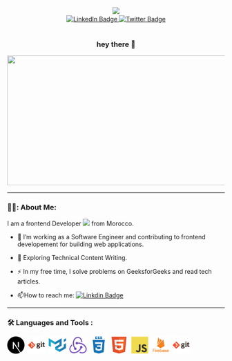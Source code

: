 <!-- ### Hi there 👋
 -->
<!--
**idrissi-hamza/idrissi-hamza** is a ✨ _special_ ✨ repository because its `README.md` (this file) appears on your GitHub profile.

Here are some ideas to get you started:

- 🔭 I’m currently working on ...
- 🌱 I’m currently learning ...
- 👯 I’m looking to collaborate on ...
- 🤔 I’m looking for help with ...
- 💬 Ask me about ...
- 📫 How to reach me: ...
- 😄 Pronouns: ...
- ⚡ Fun fact: ...
-->
<div id="header" align="center">


  <img src="https://media.giphy.com/media/M9gbBd9nbDrOTu1Mqx/giphy.gif" width="100"/>
  <div id="badges">
  <a href="https://www.linkedin.com/in/hamza-a-idrissi-4358898b/">
    <img src="https://img.shields.io/badge/LinkedIn-blue?style=for-the-badge&logo=linkedin&logoColor=white" alt="LinkedIn Badge"/>
  </a>

  <a href="https://twitter.com/specialidrissi">
    <img src="https://img.shields.io/badge/Twitter-blue?style=for-the-badge&logo=twitter&logoColor=white" alt="Twitter Badge"/>
  </a>
</div>
  <img src="https://komarev.com/ghpvc/?username=idrissi-hamza&style=flat-square&color=blue" alt=""/>
   <h3 > hey there 👋</h3>
 
 
</div>
 <div align="center">
  <img src="https://media.giphy.com/media/26tn33aiTi1jkl6H6/giphy.gif" width="600" height="300"/>
</div>

---
### 👨‍💻: About Me:

 
I am a frontend Developer <img src="https://media.giphy.com/media/WUlplcMpOCEmTGBtBW/giphy.gif" width="30"> from Morocco.
 - :telescope: I’m working as a Software Engineer and contributing to frontend developement for building web applications.

- :seedling: Exploring Technical Content Writing.

- :zap: In my free time, I solve problems on GeeksforGeeks and read tech articles.

- :mailbox:How to reach me: [![Linkdin Badge](https://img.shields.io/badge/-blue?style=flat&logo=Linkedin&logoColor=white)](https://www.linkedin.com/in/hamza-a-idrissi-4358898b/)

---

### :hammer_and_wrench: Languages and Tools :
<div>

  <img src="https://github.com/devicons/devicon/blob/master/icons/nextjs/nextjs-original.svg" title="NextJs" alt="React" width="40" height="40"/>&nbsp;
 <img src="https://github.com/devicons/devicon/blob/master/icons/git/git-original-wordmark.svg" title="Git" alt="Git" width="40" height="40"/>&nbsp;
  <img src="https://github.com/devicons/devicon/blob/master/icons/materialui/materialui-original.svg" title="Material UI" alt="Material UI" width="40" height="40"/>&nbsp;
  <img src="https://github.com/devicons/devicon/blob/master/icons/redux/redux-original.svg" title="Redux" alt="Redux " width="40" height="40"/>&nbsp;
  <img src="https://github.com/devicons/devicon/blob/master/icons/css3/css3-plain-wordmark.svg"  title="CSS3" alt="CSS" width="40" height="40"/>&nbsp;
  <img src="https://github.com/devicons/devicon/blob/master/icons/html5/html5-original.svg" title="HTML5" alt="HTML" width="40" height="40"/>&nbsp;
  <img src="https://github.com/devicons/devicon/blob/master/icons/javascript/javascript-original.svg" title="JavaScript" alt="JavaScript" width="40" height="40"/>&nbsp;
  <img src="https://github.com/devicons/devicon/blob/master/icons/firebase/firebase-plain-wordmark.svg" title="Firebase" alt="Firebase" width="40" height="40"/>&nbsp;
  <img src="https://github.com/devicons/devicon/blob/master/icons/git/git-original-wordmark.svg" title="Git" alt="Git" width="40" height="40" backgroudColor="white"/>&nbsp;
</div>
